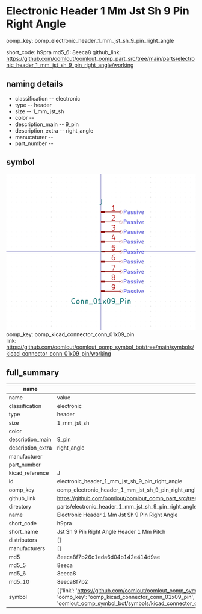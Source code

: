 # Electronic Header 1 Mm Jst Sh 9 Pin Right Angle
oomp_key: oomp_electronic_header_1_mm_jst_sh_9_pin_right_angle 


short_code: h9pra
md5_6: 8eeca8
github_link: https://github.com/oomlout/oomlout_oomp_part_src/tree/main/parts/electronic_header_1_mm_jst_sh_9_pin_right_angle/working
## naming details
* classification -- electronic
* type -- header
* size -- 1_mm_jst_sh
* color -- 
* description_main -- 9_pin
* description_extra -- right_angle
* manucaturer -- 
* part_number -- 



## symbol

![](symbol/0/working/working_600.png)  
oomp_key: oomp_kicad_connector_conn_01x09_pin  
link: https://github.com/oomlout/oomlout_oomp_symbol_bot/tree/main/symbols/kicad_connector_conn_01x09_pin/working  


## full_summary
| name | value | 
| --- | --- | 
| name | value | 
| classification | electronic | 
| type | header | 
| size | 1_mm_jst_sh | 
| color |  | 
| description_main | 9_pin | 
| description_extra | right_angle | 
| manufacturer |  | 
| part_number |  | 
| kicad_reference | J | 
| id | electronic_header_1_mm_jst_sh_9_pin_right_angle | 
| oomp_key | oomp_electronic_header_1_mm_jst_sh_9_pin_right_angle | 
| github_link | https://github.com/oomlout/oomlout_oomp_part_src/tree/main/parts/electronic_header_1_mm_jst_sh_9_pin_right_angle/working | 
| directory | parts/electronic_header_1_mm_jst_sh_9_pin_right_angle | 
| name | Electronic Header 1 Mm Jst Sh 9 Pin Right Angle | 
| short_code | h9pra | 
| short_name | Jst Sh 9 Pin Right Angle Header 1 Mm Pitch | 
| distributors | [] | 
| manufacturers | [] | 
| md5 | 8eeca8f7b26c1eda6d04b142e414d9ae | 
| md5_5 | 8eeca | 
| md5_6 | 8eeca8 | 
| md5_10 | 8eeca8f7b2 | 
| symbol | [{'link': 'https://github.com/oomlout/oomlout_oomp_symbol_bot/tree/main/symbols/kicad_connector_conn_01x09_pin', 'oomp_key': 'oomp_kicad_connector_conn_01x09_pin', 'directory': 'oomlout_oomp_symbol_bot/symbols/kicad_connector_conn_01x09_pin//working/working.kicad_sym'}] | 
